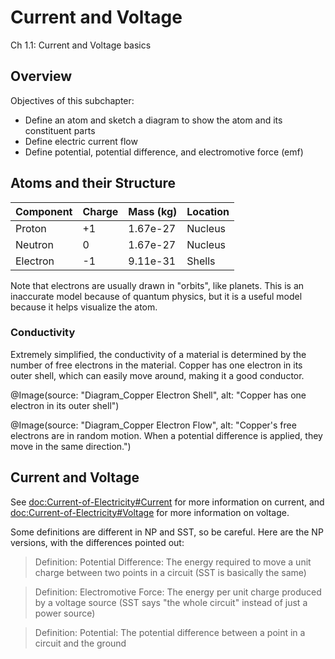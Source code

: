 # Current and Voltage

Ch 1.1: Current and Voltage basics

## Overview

Objectives of this subchapter:
- Define an atom and sketch a diagram to show the atom and its constituent parts
- Define electric current flow
- Define potential, potential difference, and electromotive force (emf)

## Atoms and their Structure

| Component | Charge | Mass (kg) | Location |
| --------- | ------ | --------- | -------- |
| Proton    | +1     | 1.67e-27  | Nucleus  |
| Neutron   | 0      | 1.67e-27  | Nucleus  |
| Electron  | -1     | 9.11e-31  | Shells   |

Note that electrons are usually drawn in "orbits", like planets. This is an inaccurate model because 
of quantum physics, but it is a useful model because it helps visualize the atom.

### Conductivity

Extremely simplified, the conductivity of a material is determined by the number of free electrons in the material. Copper has one electron in its outer shell, which can easily move around, making it a good conductor.

@Image(source: "Diagram_Copper Electron Shell", alt: "Copper has one electron in its outer shell")

@Image(source: "Diagram_Copper Electron Flow", alt: "Copper's free electrons are in random motion. When a potential difference is applied, they move in the same direction.")

## Current and Voltage

See <doc:Current-of-Electricity#Current> for more information on current, and <doc:Current-of-Electricity#Voltage> for more information on voltage.

Some definitions are different in NP and SST, so be careful. Here are the NP versions, with the differences pointed out:

> Definition: Potential Difference: The energy required to move a unit charge between two points in a circuit (SST is basically the same)

> Definition: Electromotive Force: The energy per unit charge produced by a voltage source (SST says "the whole circuit" instead of just a power source)

> Definition: Potential: The potential difference between a point in a circuit and the ground